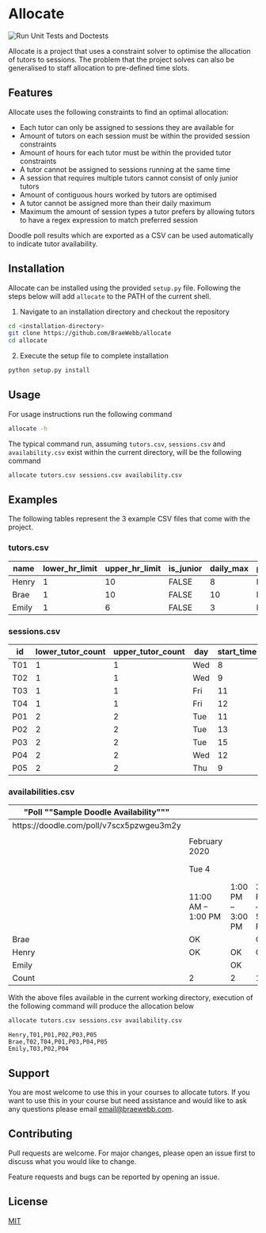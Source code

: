 # Allocate

![Run Unit Tests and Doctests](https://github.com/BraeWebb/allocate/workflows/Run%20Unit%20Tests%20and%20Doctests/badge.svg)

Allocate is a project that uses a constraint solver to optimise the allocation of tutors to sessions. The problem that the project solves can also be generalised to staff allocation to pre-defined time slots.


## Features

Allocate uses the following constraints to find an optimal allocation:
- Each tutor can only be assigned to sessions they are available for
- Amount of tutors on each session must be within the provided session constraints
- Amount of hours for each tutor must be within the provided tutor constraints
- A tutor cannot be assigned to sessions running at the same time
- A session that requires multiple tutors cannot consist of only junior tutors
- Amount of contiguous hours worked by tutors are optimised
- A tutor cannot be assigned more than their daily maximum
- Maximum the amount of session types a tutor prefers by allowing tutors to have a regex expression to match preferred session

Doodle poll results which are exported as a CSV can be used automatically to indicate tutor availability.


## Installation

Allocate can be installed using the provided `setup.py` file. Following the steps below will add `allocate` to the PATH of the current shell.

1. Navigate to an installation directory and checkout the repository

```bash
cd <installation-directory>
git clone https://github.com/BraeWebb/allocate
cd allocate
```
2. Execute the setup file to complete installation

```bash
python setup.py install
```


## Usage

For usage instructions run the following command
```bash
allocate -h
```

The typical command run, assuming `tutors.csv`, `sessions.csv` and `availability.csv` exist within the current directory, will be the following command
```bash
allocate tutors.csv sessions.csv availability.csv
```

## Examples
The following tables represent the 3 example CSV files that come with the project.

### tutors.csv
| name     | lower_hr_limit | upper_hr_limit | is_junior | daily_max | pref_contig | session_preference |
|----------|----------------|----------------|-----------|-----------|-------------|--------------------|
| Henry    | 1              | 10             | FALSE     | 8         | FALSE       | P(.*)              |
| Brae     | 1              | 10             | FALSE     | 10        | FALSE       |                    |
| Emily    | 1              | 6              | FALSE     | 3         | FALSE       | T(.*)              |

### sessions.csv
| id  | lower_tutor_count | upper_tutor_count | day | start_time | duration |
|-----|-------------------|-------------------|-----|------------|----------|
| T01 | 1                 | 1                 | Wed | 8          | 1        |
| T02 | 1                 | 1                 | Wed | 9          | 1        |
| T03 | 1                 | 1                 | Fri | 11         | 1        |
| T04 | 1                 | 1                 | Fri | 12         | 1        |
| P01 | 2                 | 2                 | Tue | 11         | 2        |
| P02 | 2                 | 2                 | Tue | 13         | 2        |
| P03 | 2                 | 2                 | Tue | 15         | 2        |
| P04 | 2                 | 2                 | Wed | 12         | 2        |
| P05 | 2                 | 2                 | Thu | 9          | 2        |

### availabilities.csv
| "Poll ""Sample Doodle Availability""" |   |   |   |  |  |  |  |  |  |
|---|---|---|---|---|---|---|---|---|---|
| https://doodle\.com/poll/v7scx5pzwgeu3m2y |   |   |   |  |  |  |  |  |  |
|   |   |   |   |  |  |  |  |  |  |
|   | February 2020 |   |   |  |  |  |  |  |  |
|   | Tue 4 |   |   | Wed 5 |  |  | Thu 6 | Fri 7 |  |
|   | 11:00 AM – 1:00 PM | 1:00 PM – 3:00 PM | 3:00 PM – 5:00 PM | 8:00 AM – 9:00 AM | 9:00 AM – 10:00 AM | 12:00 PM – 2:00 PM | 9:00 AM – 11:00 AM | 11:00 AM – 12:00 PM | 12:00 PM – 1:00 PM |
| Brae | OK |   | OK |  | OK | OK | OK |  | OK |
| Henry | OK | OK | OK | OK |  |  | OK |  |  |
| Emily |   | OK |   |  | OK | OK |  | OK | OK |
| Count | 2 | 2 | 1 | 2 | 2 | 2 | 2 | 2 | 2 |

With the above files available in the current working directory, execution of the following command will produce the allocation below
```bash
allocate tutors.csv sessions.csv availability.csv
```
```
Henry,T01,P01,P02,P03,P05
Brae,T02,T04,P01,P03,P04,P05
Emily,T03,P02,P04
```

## Support
You are most welcome to use this in your courses to allocate tutors. If you want to use this in your course but need assistance and would like to ask any questions please email <email@braewebb.com>.

## Contributing
Pull requests are welcome. For major changes, please open an issue first to discuss what you would like to change.

Feature requests and bugs can be reported by opening an issue.

## License
[MIT](https://choosealicense.com/licenses/mit/)
